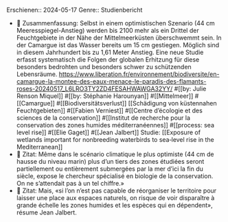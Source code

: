 Erschienen:: 2024-05-17
Genre:: Studienbericht

- 📝 Zusammenfassung: Selbst in einem optimistischen Szenario (44 cm Meeresspiegel-Anstieg) werden bis 2100 mehr als ein Drittel der Feuchtgebiete in der Nähe der Mittelmeerküsten überschwemmt sein. In der Camargue ist das Wasser bereits um 15 cm gestiegen. Möglich sind in diesem Jahrhundert bis zu 1,61 Meter Anstieg. Eine neue Studie erfasst systematisch die Folgen der globalen Erhitzung für diese besonders bedrohten und besonders schwer zu schützenden Lebensräume. 
  https://www.liberation.fr/environnement/biodiversite/en-camargue-la-montee-des-eaux-menace-le-paradis-des-flamants-roses-20240517_L6LRO3TY2ZD4FESAHWAWGA32YY/ #[[by: Julie Renson Miquel]] #[[by: Stéphanie Harounyan]] #[[Mittelmeer]] #[[Camargue]] #[[Biodiversitätsverlust]] [[Schädigung von küstennahen Feuchtgebieten]] #[[Fabien Verniest]] #[[Centre d’écologie et des sciences de la conservation]] #[[Institut de recherche pour la conservation des zones humides méditerranéennes]] #[[process: sea level rise]] #[[Elie Gaget]] #[[Jean Jalbert]] 
  Studie: [[Exposure of wetlands important for nonbreeding waterbirds to sea‐level rise in the Mediterranean]]
- 📌 Zitat: Même dans le scénario climatique le plus optimiste (44 cm de hausse du niveau marin) plus d’un tiers des zones étudiées seront partiellement ou entièrement submergées par la mer d’ici la fin du siècle, expose le chercheur spécialisé en biologie de la conservation. On ne s’attendait pas à un tel chiffre.»
- 📌 Zitat:  Mais, «si l’on n’est pas capable de réorganiser le territoire pour laisser une place aux espaces naturels, on risque de voir disparaître à grande échelle les zones humides et les espèces qui en dépendent», résume Jean Jalbert.